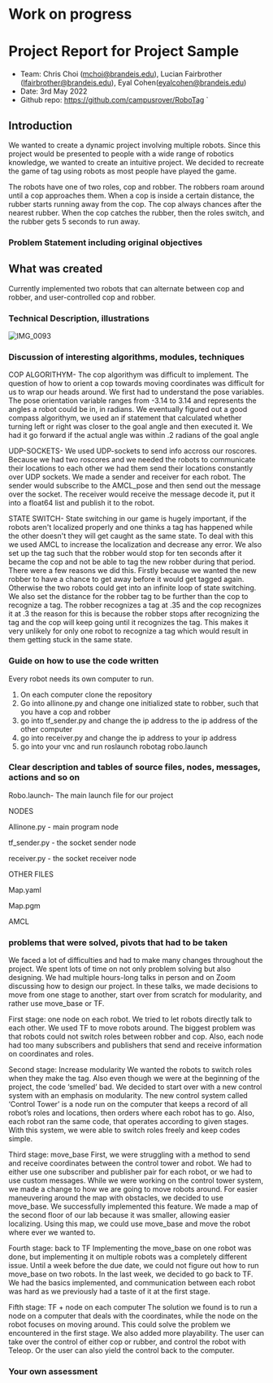 # Work on progress
 
# Project Report for Project Sample
* Team: Chris Choi (mchoi@brandeis.edu), Lucian Fairbrother (lfairbrother@brandeis.edu),
Eyal Cohen(eyalcohen@brandeis.edu)
* Date: 3rd May 2022
* Github repo: https://github.com/campusrover/RoboTag
`
## Introduction
We wanted to create a dynamic project involving multiple robots. Since this project would be presented to people with a wide range of robotics knowledge, we wanted to create an intuitive project. We decided to recreate the game of tag using robots as most people have played the game.
 
The robots have one of two roles, cop and robber. The robbers roam around until a cop approaches them. When a cop is inside a certain distance, the rubber starts running away from the cop. The cop always chances after the nearest rubber. When the cop catches the rubber, then the roles switch, and the rubber gets 5 seconds to run away. 
 
 
### Problem Statement including original objectives

 
## What was created
Currently implemented two robots that can alternate between cop and robber, and user-controlled cop and robber. 
 
### Technical Description, illustrations
 ![IMG_0093](https://user-images.githubusercontent.com/92168798/166615484-2d3fd134-8995-4355-a80a-2a7a8d54f7e9.jpg)

### Discussion of interesting algorithms, modules, techniques
 COP ALGORITHYM-
    The cop algorithym was difficult to implement. The question of how to orient a cop towards moving coordinates was difficult for us to wrap our heads around. We first had to understand the pose variables. The pose orientation variable ranges from -3.14 to 3.14 and represents the angles a robot could be in, in radians. We eventually figured out a good compass algorithym, we used an if statement that calculated whether turning left or right was closer to the goal angle and then executed it. We had it go forward if the actual angle was within .2 radians of the goal angle
    
UDP-SOCKETS-
    We used UDP-sockets to send info accross our roscores. Because we had two roscores and we needed the robots to communicate their locations to each other we had them send their locations constantly over UDP sockets. We made a sender and receiver for each robot. The sender would subscribe to the AMCL_pose and then send out the message over the socket. The receiver would receive the message decode it, put it into a float64 list and publish it to the robot. 
    
STATE SWITCH-
    State switching in our game is hugely important, if the robots aren't localized properly and one thinks a tag has happened while the other doesn't they will get caught as the same state. To deal with this we used AMCL to increase the localization and decrease any error. We also set up the tag such that the robber would stop for ten seconds after it became the cop and not be able to tag the new robber during that period. There were a few reasons we did this. Firstly because we wanted the new robber to have a chance to get away before it would get tagged again. Otherwise the two robots could get into an infinite loop of state switching. We also set the distance for the robber tag to be further than the cop to recognize a tag. The robber recognizes a tag at .35 and the cop recognizes it at .3 the reason for this is because the robber stops after recognizing the tag and the cop will keep going until it recognizes the tag. This makes it very unlikely for only one robot to recognize a tag which would result in them getting stuck in the same state.
    
 
### Guide on how to use the code written
Every robot needs its own computer to run. 
1. On each computer clone the repository
2. Go into allinone.py and change one initialized state to robber, such that you have a cop and robber
3. go into tf_sender.py and change the ip address to the ip address of the other computer
4. go into receiver.py and change the ip address to your ip address
5. go into your vnc and run roslaunch robotag robo.launch

### Clear description and tables of source files, nodes, messages, actions and so on
 
 Robo.launch- The main launch file for our project
 
 NODES

  Allinone.py - main program node
  
  tf_sender.py - the socket sender node
  
  receiver.py - the socket receiver node
 
 OTHER FILES
 
  Map.yaml
  
  Map.pgm
  
  AMCL
  
### problems that were solved, pivots that had to be taken
We faced a lot of difficulties and had to make many changes throughout the project. We spent lots of time on not only problem solving but also designing. We had multiple hours-long talks in person and on Zoom discussing how to design our project. In these talks, we made decisions to move from one stage to another, start over from scratch for modularity, and rather use move_base or TF. 
 
First stage: one node on each robot.
We tried to let robots directly talk to each other. We used TF to move robots around. The biggest problem was that robots could not switch roles between robber and cop. Also, each node had too many subscribers and publishers that send and receive information on coordinates and roles. 
 
Second stage: Increase modularity
We wanted the robots to switch roles when they make the tag. Also even though we were at the beginning of the project, the code ‘smelled’ bad. We decided to start over with a new control system with an emphasis on modularity. 
The new control system called ‘Control Tower’ is a node run on the computer that keeps a record of all robot’s roles and locations, then orders where each robot has to go. Also, each robot ran the same code, that operates according to given stages. With this system, we were able to switch roles freely and keep codes simple.  
 
Third stage: move_base
First, we were struggling with a method to send and receive coordinates between the control tower and robot. We had to either use one subscriber and publisher pair for each robot, or we had to use custom messages. While we were working on the control tower system, we made a change to how we are going to move robots around. For easier maneuvering around the map with obstacles, we decided to use move_base. We successfully implemented this feature. We made a map of the second floor of our lab because it was smaller, allowing easier localizing. Using this map, we could use move_base and move the robot where ever we wanted to. 
 
Fourth stage: back to TF
Implementing the move_base on one robot was done, but implementing it on multiple robots was a completely different issue. Until a week before the due date, we could not figure out how to run move_base on two robots. In the last week, we decided to go back to TF. We had the basics implemented, and communication between each robot was hard as we previously had a taste of it at the first stage. 
 
 
Fifth stage: TF + node on each computer
The solution we found is to run a node on a computer that deals with the coordinates, while the node on the robot focuses on moving around. This could solve the problem we encountered in the first stage. We also added more playability. The user can take over the control of either cop or rubber, and control the robot with Teleop. Or the user can also yield the control back to the computer. 
 
 
### Your own assessment



